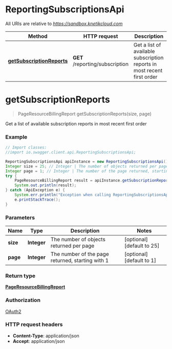 # ReportingSubscriptionsApi

All URIs are relative to *https://sandbox.knetikcloud.com*

Method | HTTP request | Description
------------- | ------------- | -------------
[**getSubscriptionReports**](ReportingSubscriptionsApi.md#getSubscriptionReports) | **GET** /reporting/subscription | Get a list of available subscription reports in most recent first order


<a name="getSubscriptionReports"></a>
# **getSubscriptionReports**
> PageResourceBillingReport getSubscriptionReports(size, page)

Get a list of available subscription reports in most recent first order

### Example
```java
// Import classes:
//import io.swagger.client.api.ReportingSubscriptionsApi;

ReportingSubscriptionsApi apiInstance = new ReportingSubscriptionsApi();
Integer size = 25; // Integer | The number of objects returned per page
Integer page = 1; // Integer | The number of the page returned, starting with 1
try {
    PageResourceBillingReport result = apiInstance.getSubscriptionReports(size, page);
    System.out.println(result);
} catch (ApiException e) {
    System.err.println("Exception when calling ReportingSubscriptionsApi#getSubscriptionReports");
    e.printStackTrace();
}
```

### Parameters

Name | Type | Description  | Notes
------------- | ------------- | ------------- | -------------
 **size** | **Integer**| The number of objects returned per page | [optional] [default to 25]
 **page** | **Integer**| The number of the page returned, starting with 1 | [optional] [default to 1]

### Return type

[**PageResourceBillingReport**](PageResourceBillingReport.md)

### Authorization

[OAuth2](../README.md#OAuth2)

### HTTP request headers

 - **Content-Type**: application/json
 - **Accept**: application/json

